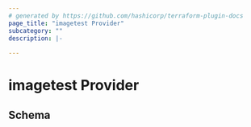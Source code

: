 ```yaml
---
# generated by https://github.com/hashicorp/terraform-plugin-docs
page_title: "imagetest Provider"
subcategory: ""
description: |-
  
---
```


# imagetest Provider





<!-- schema generated by tfplugindocs -->
## Schema

